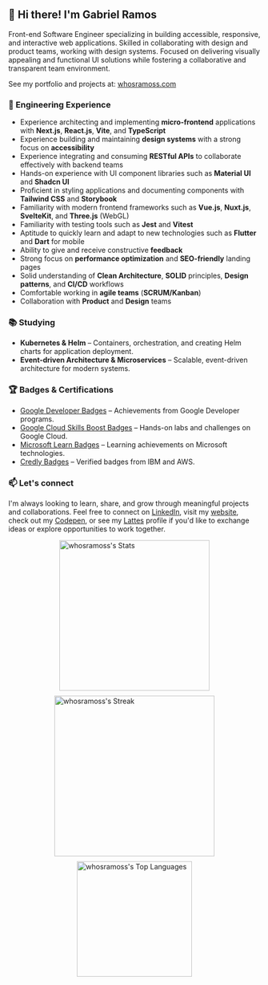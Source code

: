 ## 👋 Hi there! I'm Gabriel Ramos

Front-end Software Engineer specializing in building accessible, responsive, and interactive web applications. Skilled in collaborating with design and product teams, working with design systems. Focused on delivering visually appealing and functional UI solutions while fostering a collaborative and transparent team environment.

See my portfolio and projects at: [whosramoss.com](https://www.whosramoss.com)

### 🧰 Engineering Experience
- Experience architecting and implementing **micro-frontend** applications with **Next.js**, **React.js**, **Vite**,  and **TypeScript**  
- Experience building and maintaining **design systems** with a strong focus on **accessibility**
- Experience integrating and consuming **RESTful APIs** to collaborate effectively with backend teams 
- Hands-on experience with UI component libraries such as **Material UI** and **Shadcn UI**
- Proficient in styling applications and documenting components with **Tailwind CSS** and **Storybook**   
- Familiarity with modern frontend frameworks such as **Vue.js**, **Nuxt.js**, **SvelteKit**, and **Three.js** (WebGL)
- Familiarity with testing tools such as **Jest** and **Vitest**  
- Aptitude to quickly learn and adapt to new technologies such as **Flutter** and **Dart** for mobile  
- Ability to give and receive constructive **feedback**  
- Strong focus on **performance optimization** and **SEO-friendly** landing pages  
- Solid understanding of **Clean Architecture**, **SOLID** principles, **Design patterns**, and **CI/CD** workflows  
- Comfortable working in **agile teams** (**SCRUM/Kanban**)  
- Collaboration with **Product** and **Design** teams  

### 📚 Studying

- **Kubernetes & Helm** – Containers, orchestration, and creating Helm charts for application deployment.  
- **Event-driven Architecture & Microservices** – Scalable, event-driven architecture for modern systems.  

### 🏆 Badges & Certifications

- [Google Developer Badges](https://g.dev/whosramoss) – Achievements from Google Developer programs.  
- [Google Cloud Skills Boost Badges](https://www.cloudskillsboost.google/public_profiles/429dcf5f-e6f6-4d31-adc1-e4903f5c2be3/) – Hands-on labs and challenges on Google Cloud.  
- [Microsoft Learn Badges](https://learn.microsoft.com/en-us/users/whosramoss) – Learning achievements on Microsoft technologies.  
- [Credly Badges](https://www.credly.com/users/whosramoss/badges#credly) – Verified badges from IBM and AWS.


### 📫 Let's connect

I'm always looking to learn, share, and grow through meaningful projects and collaborations. Feel free to connect on [LinkedIn](https://www.linkedin.com/in/whosramoss), visit my [website](https://whosramoss.com), check out my [Codepen](https://codepen.io/whosramoss), or see my [Lattes](http://lattes.cnpq.br/7001708892354871) profile if you'd like to exchange ideas or explore opportunities to work together.

<div align="left" style="display: flex; justify-content: center; align-items: center; gap: 10px; flex-wrap: wrap;">
  <img src="https://github-readme-stats.vercel.app/api?username=whosramoss&theme=dark&show_icons=true&hide_border=true&count_private=true" alt="whosramoss's Stats" style="width: 300px;" />
  
  <img src="https://github-readme-streak-stats.herokuapp.com/?user=whosramoss&theme=dark&hide_border=true" alt="whosramoss's Streak" style="width: 320px;" />
  
  <img src="https://github-readme-stats.vercel.app/api/top-langs/?username=whosramoss&theme=dark&show_icons=true&hide_border=true&layout=compact" alt="whosramoss's Top Languages" style="width: 230px;" />
</div>
